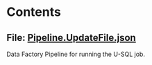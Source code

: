# Contents

## File: [**Pipeline.UpdateFile.json**](./Pipeline.UpdateFile.json)

Data Factory Pipeline for running the U-SQL job.
